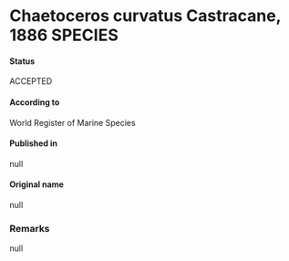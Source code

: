 Chaetoceros curvatus Castracane, 1886 SPECIES
=======

#### Status
ACCEPTED

#### According to
World Register of Marine Species

#### Published in
null

#### Original name
null

### Remarks
null
